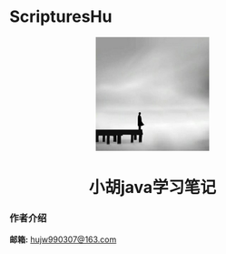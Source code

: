 # ScripturesHu

<p align="center">
<img src="README.assets/20210908225820.jpg" width="200" height="200"/>
</p>
<h1 align="center">小胡java学习笔记</h1>

### 作者介绍

**邮箱:**  hujw990307@163.com

